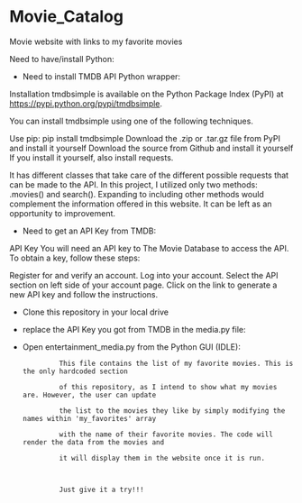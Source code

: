 # Movie_Catalog
Movie website with links to my favorite movies


Need to have/install Python:



- Need to install TMDB API Python wrapper:

Installation
tmdbsimple is available on the Python Package Index (PyPI) at https://pypi.python.org/pypi/tmdbsimple.

You can install tmdbsimple using one of the following techniques.

Use pip:
pip install tmdbsimple
Download the .zip or .tar.gz file from PyPI and install it yourself
Download the source from Github and install it yourself
If you install it yourself, also install requests.

It has different classes that take care of the different possible requests that can be
made to the API. In this project, I utilized only two methods: .movies() and search().
Expanding to including other methods would complement the information offered in this website.
It can be left as an opportunity to improvement.



- Need to get an API Key from TMDB:

API Key
You will need an API key to The Movie Database to access the API. To obtain a key, follow these steps:

Register for and verify an account.
Log into your account.
Select the API section on left side of your account page.
Click on the link to generate a new API key and follow the instructions.


- Clone this repository in your local drive



- replace the API Key you got from TMDB in the media.py file:



- Open entertainment_media.py from the Python GUI (IDLE):

               This file contains the list of my favorite movies. This is the only hardcoded section

               of this repository, as I intend to show what my movies are. However, the user can update

               the list to the movies they like by simply modifying the names within 'my_favorites' array

               with the name of their favorite movies. The code will render the data from the movies and

               it will display them in the website once it is run.



               Just give it a try!!!

